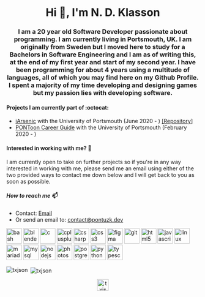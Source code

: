 <h1 align="center">Hi 👋, I'm N. D. Klasson</h1>
<h3 align="center">I am a 20 year old Software Developer passionate about programming. I am currently living in Portsmouth, UK. I am originally from Sweden but I moved here to study for a Bachelors in Software Engineering and I am as of writing this, at the end of my first year and start of my second year. I have been programming for about 4 years using a multitude of languages, all of which you may find here on my Github Profile. I spent a majority of my time developing and designing games but my passion lies with developing software.</h3>

#### Projects I am currently part of :octocat:
* [iArsenic](http://portsoc.github.io/iArsenic) with the University of Portsmouth (June 2020 - ) [[Repository]](https://github.com/portsoc/iArsenic)
* [PONToon Career Guide](https://pontoonapps.com/careerguide/) with the University of Portsmouth (February 2020 - )

#### Interested in working with me? 🔭
I am currently open to take on further projects so if you're in any way interested in working with me, please send me an email using either of the two provided ways to contact me down below and I will get back to you as soon as possible.
##### How to reach me 📫
- Contact: [Email](mailto:contact@pontuzk.dev?subject=[GitHub]%20Work%20with%20me)
- Or send an email to: contact@pontuzk.dev


<p align="left"><img src="https://www.vectorlogo.zone/logos/gnu_bash/gnu_bash-icon.svg" alt="bash" width="40" height="40"/> <img src="https://download.blender.org/branding/community/blender_community_badge_white.svg" alt="blender" width="40" height="40"/> <img src="https://devicons.github.io/devicon/devicon.git/icons/c/c-original.svg" alt="c" width="40" height="40"/> <img src="https://devicons.github.io/devicon/devicon.git/icons/cplusplus/cplusplus-original.svg" alt="cplusplus" width="40" height="40"/> <img src="https://devicons.github.io/devicon/devicon.git/icons/csharp/csharp-original.svg" alt="csharp" width="40" height="40"/> <img src="https://devicons.github.io/devicon/devicon.git/icons/css3/css3-original-wordmark.svg" alt="css3" width="40" height="40"/> <img src="https://www.vectorlogo.zone/logos/figma/figma-icon.svg" alt="figma" width="40" height="40"/> <img src="https://www.vectorlogo.zone/logos/git-scm/git-scm-icon.svg" alt="git" width="40" height="40"/> <img src="https://devicons.github.io/devicon/devicon.git/icons/html5/html5-original-wordmark.svg" alt="html5" width="40" height="40"/> <img src="https://devicons.github.io/devicon/devicon.git/icons/javascript/javascript-original.svg" alt="javascript" width="40" height="40"/> <img src="https://devicons.github.io/devicon/devicon.git/icons/linux/linux-original.svg" alt="linux" width="40" height="40"/> <img src="https://www.vectorlogo.zone/logos/mariadb/mariadb-icon.svg" alt="mariadb" width="40" height="40"/> <img src="https://devicons.github.io/devicon/devicon.git/icons/mysql/mysql-original-wordmark.svg" alt="mysql" width="40" height="40"/> <img src="https://devicons.github.io/devicon/devicon.git/icons/nodejs/nodejs-original-wordmark.svg" alt="nodejs" width="40" height="40"/> <img src="https://devicons.github.io/devicon/devicon.git/icons/photoshop/photoshop-plain.svg" alt="photoshop" width="40" height="40"/> <img src="https://devicons.github.io/devicon/devicon.git/icons/postgresql/postgresql-original-wordmark.svg" alt="postgresql" width="40" height="40"/> <img src="https://devicons.github.io/devicon/devicon.git/icons/python/python-original.svg" alt="python" width="40" height="40"/> <img src="https://devicons.github.io/devicon/devicon.git/icons/typescript/typescript-original.svg" alt="typescript" width="40" height="40"/></p><p><img align="left" src="https://github-readme-stats.vercel.app/api/top-langs/?username=txjson&layout=compact&hide=html" alt="txjson" /></p>

<p>&nbsp;<img align="center" src="https://github-readme-stats.vercel.app/api?username=txjson&show_icons=true" alt="txjson" /></p>

<p align="center">
<a href="https://dev.to/txjson" target="blank"><img align="center" src="https://cdn.jsdelivr.net/npm/simple-icons@3.0.1/icons/dev-dot-to.svg" alt="txjson" height="30" width="30" /></a>
</p>
